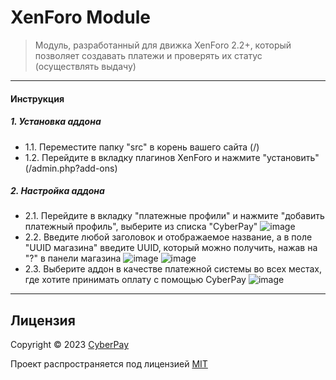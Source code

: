 # XenForo Module
> Модуль, разработанный для движка XenForo 2.2+, который позволяет создавать платежи и проверять их статус (осуществлять выдачу)

---
#### Инструкция
##### 1. Установка аддона
- 1.1. Переместите папку "src" в корень вашего сайта (/)
- 1.2. Перейдите в вкладку плагинов XenForo и нажмите "установить" (/admin.php?add-ons)
##### 2. Настройка аддона
- 2.1. Перейдите в вкладку "платежные профили" и нажмите "добавить платежный профиль", выберите из списка "CyberPay"
![image](https://github.com/CyberPayLol/XenForoModule/assets/102430482/8788f99e-867d-4bc5-b6df-d5be83a2dd32)
- 2.2. Введите любой заголовок и отображаемое название, а в поле "UUID магазина" введите UUID, который можно получить, нажав на "?" в панели магазина
![image](https://github.com/CyberPayLol/XenForoModule/assets/102430482/f2b7a192-68ea-48ec-98f3-412523845536)
![image](https://github.com/CyberPayLol/XenForoModule/assets/102430482/4ed50e92-2c76-401f-a6d8-b541b440e0fc)
- 2.3. Выберите аддон в качестве платежной системы во всех местах, где хотите принимать оплату с помощью CyberPay
![image](https://github.com/CyberPayLol/XenForoModule/assets/102430482/a29928e7-39ee-4780-a3f6-d108871c1e2b)

---

## Лицензия

Copyright © 2023 [CyberPay](https://github.com/CyberPayLol)

Проект распространяется под лицензией [MIT](LICENSE)
